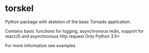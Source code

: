 # torskel
Python package with skeleton of the base Tornado application.

Contains basic functions for logging, asynchronous redis, support for reactJS and asynchronous http request
Only Python 3.5+

For more information see examples